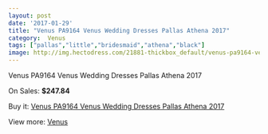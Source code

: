 ```yaml
---
layout: post
date: '2017-01-29'
title: "Venus PA9164 Venus Wedding Dresses Pallas Athena 2017"
category:  Venus
tags: ["pallas","little","bridesmaid","athena","black"]
image: http://img.hectodress.com/21881-thickbox_default/venus-pa9164-venus-wedding-dresses-pallas-athena-2013.jpg
---
```

Venus PA9164 Venus Wedding Dresses Pallas Athena 2017

On Sales: **$247.84**
<a href="https://www.hectodress.com/-venus/10135-venus-pa9164-venus-wedding-dresses-pallas-athena-2013.html"><amp-img layout="responsive" width="600" height="600" src="//img.hectodress.com/21881-thickbox_default/venus-pa9164-venus-wedding-dresses-pallas-athena-2013.jpg" alt="Venus PA9164 Venus Wedding Dresses Pallas Athena 2017 0" /></a>
<a href="https://www.hectodress.com/-venus/10135-venus-pa9164-venus-wedding-dresses-pallas-athena-2013.html"><amp-img layout="responsive" width="600" height="600" src="//img.hectodress.com/21883-thickbox_default/venus-pa9164-venus-wedding-dresses-pallas-athena-2013.jpg" alt="Venus PA9164 Venus Wedding Dresses Pallas Athena 2017 1" /></a>
<a href="https://www.hectodress.com/-venus/10135-venus-pa9164-venus-wedding-dresses-pallas-athena-2013.html"><amp-img layout="responsive" width="600" height="600" src="//img.hectodress.com/21882-thickbox_default/venus-pa9164-venus-wedding-dresses-pallas-athena-2013.jpg" alt="Venus PA9164 Venus Wedding Dresses Pallas Athena 2017 2" /></a>

Buy it: [Venus PA9164 Venus Wedding Dresses Pallas Athena 2017](https://www.hectodress.com/-venus/10135-venus-pa9164-venus-wedding-dresses-pallas-athena-2013.html "Venus PA9164 Venus Wedding Dresses Pallas Athena 2017")

View more: [ Venus](https://www.hectodress.com/167--venus " Venus")